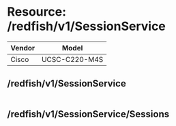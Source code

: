 # Resource: /redfish/v1/SessionService

Vendor | Model
--- | ---
Cisco | UCSC-C220-M4S

## /redfish/v1/SessionService

```
```

## /redfish/v1/SessionService/Sessions

```
```

